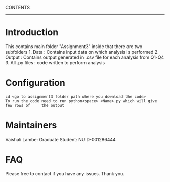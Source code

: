 CONTENTS
***********************************************************************************
   
 # Introduction
  This contains main folder "Assignment3" inside that there are two subfolders 
    1. Data : Contains input data on which analysis is performed
    2. Output : Contains output generated in .csv file for each analysis from Q1-Q4
    3. All .py files : code written to perform analysis
 # Configuration
    cd <go to assignment3 folder path where you download the code>
    To run the code need to run python<space> <Name>.py which will give few rows of     the output 
 # Maintainers
   Vaishali Lambe: Graduate Student: NUID-001286444
 # FAQ
  Please free to contact if you have any issues. Thank you.